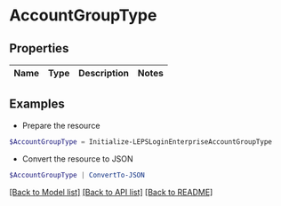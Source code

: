 # AccountGroupType
## Properties

Name | Type | Description | Notes
------------ | ------------- | ------------- | -------------

## Examples

- Prepare the resource
```powershell
$AccountGroupType = Initialize-LEPSLoginEnterpriseAccountGroupType 
```

- Convert the resource to JSON
```powershell
$AccountGroupType | ConvertTo-JSON
```

[[Back to Model list]](../README.md#documentation-for-models) [[Back to API list]](../README.md#documentation-for-api-endpoints) [[Back to README]](../README.md)

